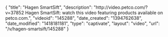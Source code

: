 {
    "title": "Hagen SmartSift",
    "description": "http:\/\/video.petco.com\/?v=37852 Hagen SmartSift: watch this video featuring products available on petco.com.",
    "videoid": "145288",
    "date_created": "1394762638",
    "date_modified": "1418181181",
    "type": "captivate",
    "layout": "video",
    "url": "\/v\/hagen-smartsift\/145288"
}